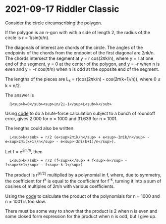 2021-09-17 Riddler Classic
==========================
Consider the circle circumscribing the polygon.

If the polygon is an n-gon with with a side of length 2, the
radius of the circle is r = 1/sin(𝜋/n).

The diagonals of interest are chords of the circle.
The angles of the endpoints of the chords from the endpoint of the first
diagonal are 2𝜋k/n.  The chords intersect the segment at
y = r cos(2𝜋k/n), where y = r at one end of the segment, y = 0
at the center of the polygon, and y = -r when n is even and y = -r cos(𝜋/n)
when n is odd at the opposite end of the segment.

The lengths of the pieces are L<sub>k</sub> = r(cos(2𝜋k/n) - cos(2𝜋(k+1)/n)),
where 0 ≤ k < n/2.

The answer is
```
  ∏<sup>k=0</sub><sup>⌊n/2⌋-1</sup>L<sub>k</sub>
```

Using [code](20210917c.hs) to do a brute-force calculation subject to
a bunch of roundoff error, gives 2.000 for n = 1000 and 31.639 for n = 1001.

The lengths could also be written
```
  L<sub>k</sub> = r/2 (e<sup>2𝜋ik/n</sup> + e<sup>-2𝜋ik/n</sup> - e<sup>2𝜋i(k+1)/n</sup> - e<sup>-2𝜋i(k+1)/n</sup>).
```

Let f = e<sup>2𝜋i/n</sup>, then
```
  L<sub>k</sub> = r/2 (f<sup>k</sup> + f<sup>-k</sup> - f<sup>k+1</sup> - f<sup>-k-1</sup>)
```

The product is r<sup>⌊n/2⌋</sup> multiplied by a polynomial in f, where, due
to symmetry, the coefficient for f<sup>k</sup> is equal to the coefficient for
f<sup>-k</sup>, turning it into a sum of cosines of multiples of 2𝜋/n with
various coefficients.

Using the [code](20210917c.hs) to calculate the product of the polynomials
for n = 1000 and n = 1001 is too slow.

There must be some way to show that the product is 2 when n is even and
some closed form expression for the product when n is odd, but I give up.